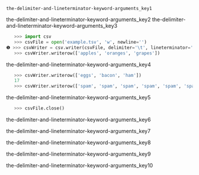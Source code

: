 ```ngMeta
the-delimiter-and-lineterminator-keyword-arguments_key1
```

the-delimiter-and-lineterminator-keyword-arguments_key2
the-delimiter-and-lineterminator-keyword-arguments_key3


```python
   >>> import csv
   >>> csvFile = open('example.tsv', 'w', newline='')
❶ >>> csvWriter = csv.writer(csvFile, delimiter='\t', lineterminator='\n\n')
   >>> csvWriter.writerow(['apples', 'oranges', 'grapes'])
```
the-delimiter-and-lineterminator-keyword-arguments_key4
```python
   >>> csvWriter.writerow(['eggs', 'bacon', 'ham'])
   17
   >>> csvWriter.writerow(['spam', 'spam', 'spam', 'spam', 'spam', 'spam'])
```
the-delimiter-and-lineterminator-keyword-arguments_key5
```python
   >>> csvFile.close()
```
the-delimiter-and-lineterminator-keyword-arguments_key6


the-delimiter-and-lineterminator-keyword-arguments_key7


the-delimiter-and-lineterminator-keyword-arguments_key8



the-delimiter-and-lineterminator-keyword-arguments_key9


the-delimiter-and-lineterminator-keyword-arguments_key10
